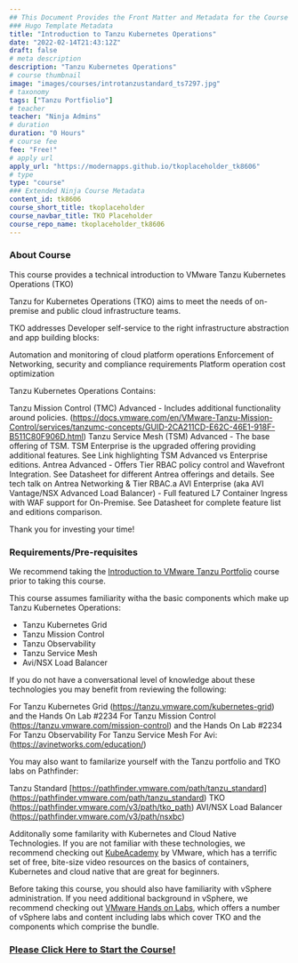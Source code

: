 ```yaml
---
## This Document Provides the Front Matter and Metadata for the Course Information page used in the modernapps.ninja homepage and the member profile page.
### Hugo Template Metadata
title: "Introduction to Tanzu Kubernetes Operations"
date: "2022-02-14T21:43:12Z"
draft: false
# meta description
description: "Tanzu Kubernetes Operations"
# course thumbnail
image: "images/courses/introtanzustandard_ts7297.jpg"
# taxonomy
tags: ["Tanzu Portfiolio"]
# teacher
teacher: "Ninja Admins"
# duration
duration: "0 Hours"
# course fee
fee: "Free!"
# apply url
apply_url: "https://modernapps.github.io/tkoplaceholder_tk8606"
# type
type: "course"
### Extended Ninja Course Metadata
content_id: tk8606
course_short_title: tkoplaceholder
course_navbar_title: TKO Placeholder
course_repo_name: tkoplaceholder_tk8606
---  
```

  
  
### About Course

This course provides a technical introduction to VMware Tanzu Kubernetes Operations (TKO)

Tanzu for Kubernetes Operations (TKO) aims to meet the needs of on-premise and public cloud infrastructure teams.  

TKO addresses Developer self-service to the right infrastructure abstraction and app building blocks:

Automation and monitoring of cloud platform operations
Enforcement of Networking, security and compliance requirements
Platform operation cost optimization

Tanzu Kubernetes Operations Contains:  

Tanzu Mission Control (TMC) Advanced - Includes additional functionality around policies.  (https://docs.vmware.com/en/VMware-Tanzu-Mission-Control/services/tanzumc-concepts/GUID-2CA211CD-E62C-46E1-918F-B511C80F906D.html)
Tanzu Service Mesh (TSM) Advanced - The base offering of TSM. TSM Enterprise is the upgraded offering providing additional features. See Link highlighting TSM Advanced vs Enterprise editions.
Antrea Advanced - Offers Tier RBAC policy control and Wavefront Integration. See Datasheet for different Antrea offerings and details. See tech talk on Antrea Networking & Tier RBAC.a
AVI Enterprise (aka AVI Vantage/NSX Advanced Load Balancer) - Full featured L7 Container Ingress with WAF support for On-Premise. See Datasheet for complete feature list and editions comparison.

Thank you for investing your time!


### Requirements/Pre-requisites

We recommend taking the [Introduction to VMware Tanzu
Portfolio](https://lms.modernapps.ninja/courses/course-v1:modernapps+COU-TP6539+Perpetual/course/) course
prior to taking this course.

This course assumes familiarity witha the basic components which make up Tanzu Kubernetes Operations:
- Tanzu Kubernetes Grid
- Tanzu Mission Control
- Tanzu Observability
- Tanzu Service Mesh
- Avi/NSX Load Balancer

If you do not have a conversational level of knowledge about these technologies you may benefit from reviewing the following:

For Tanzu Kubernetes Grid (https://tanzu.vmware.com/kubernetes-grid) and the Hands On Lab #2234
For Tanzu Mission Control (https://tanzu.vmware.com/mission-control) and the Hands On Lab #2234
For Tanzu Observability
For Tanzu Service Mesh
For Avi: (https://avinetworks.com/education/)

You may also want to familarize yourself with the Tanzu portfolio and  TKO labs on Pathfinder:

Tanzu Standard [https://pathfinder.vmware.com/path/tanzu_standard] (https://pathfinder.vmware.com/path/tanzu_standard)
TKO (https://pathfinder.vmware.com/v3/path/tko_path)
AVI/NSX Load Balancer (https://pathfinder.vmware.com/v3/path/nsxbc)


Additonally some  familarity with  Kubernetes and Cloud Native
Technologies. If you are not familiar with these technologies, we
recommend checking out [KubeAcademy](https://kube.academy/) by VMware,
which has a terrific set of free, bite-size video resources on the
basics of containers, Kubernetes and cloud native that are great for
beginners.

Before taking this course, you should also have familiarity with vSphere
administration. If you need additional background in vSphere, we
recommend checking out [VMware Hands on Labs](https://hol.vmware.com),
which offers a number of vSphere labs and content including labs which cover TKO and the components which comprise the bundle.

### [Please Click Here to Start the Course!](https://modernapps.ninja/${course_repo_name}/)
